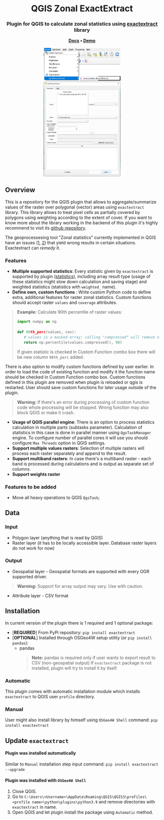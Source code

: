 <h1 align="center">
	QGIS Zonal ExactExtract
</h1>

<h3 align="center">
	Plugin for QGIS to calculate zonal statistics using <a href="https://github.com/isciences/exactextract/tree/master">exactextract</a> library
</h3>

<p align="center">
	<strong>
		<a href="placeholder">Docs</a>
		•
		<a href="placeholder">Demo</a>
	</strong>
</p>

<p align="center">
<img src="media/raster_menu.png" alt="Image of the qgis raster menu with zonal exactextract option" width=50%>
<img src="media/plugin_window.png" alt="Image of the plugin window in QGIS" width=50%>

</p>

## Overview
This is a repository for the QGIS plugin that allows to aggregate/summarize values of the raster over polygonal (vector) areas using ``exactextract`` library. This library allows to treat pixel cells as partially covered by polygons using weighting according to the extent of cover. If you want to know more about the library working in the backend of this plugin it's highly recommend to visit its <a href="https://github.com/isciences/exactextract/tree/master"> github repository</a>.

The geoprocessesing tool "Zonal statistics" currently implemented in QGIS have an issues (<a href="https://github.com/qgis/QGIS/issues/52223">1</a>, <a href="https://github.com/qgis/QGIS/issues/38273">2</a>) that yield wrong results in certain situations. Exactextract can *remedy* it.

### Features
- **Multiple supported statistics**: Every statistic given by ``exactextract`` is supported by plugin (<a href="https://github.com/isciences/exactextract?tab=readme-ov-file#supported-statistics">statistics</a>), including array result type (usage of these statistics might slow down calculation and saving stage) and weighted statistics (statistics with `weighted_` name).
- **Define own, custom functions** : Write custom Python code to define extra, additional features for raster zonal statistics. Custom functions should accept raster `values` and `coverage` attributes.
> **Example:**  Calculate 90th percentile of raster values:
> ```python
>import numpy as np
>
>def 90th_perc(values, cov):
>    # values is a masked array; calling "compressed" will remove nodata values
>    return np.percentile(values.compressed(), 90)
> ```
> If given statistic is checked in Custom Function combo box there will be new column `90th_perc` added.

There is also option to modify custom functions defined by user earlier. In order to load the code of existing function and modify it the function name should be checked in Custom Function combo box. Custom functions defined in this plugin are removed when plugin is reloaded or qgis is restarted. User should save custom functions for later usage outside of the plugin.

> **Warning:** If there's an error during processing of custom function code whole processing will be stopped. Wrong function may also block QGIS or make it crash.
- **Usage of QGIS parallel engine**: There is an option to process statistics calculation in multiple parts (subtasks parameter). Calculation of statistics in this case is done in parallel manner using ``QgsTaskManager`` engine. To configure number of parallel cores it will use you should configure `Max Threads` option in QGIS settings.
- **Support multiple values rasters**: Selection of multiple rasters will process each raster separately and append to the result.
- **Support multiband rasters**: In case there's a multiband raster - each band is processed during calculations and is output as separate set of columns.
- **Support weights raster**

### Features to be added
- Move all heavy operations to QGIS ``QgsTask``;

## Data
### Input
- Polygon layer (anything that is read by QGIS)
- Raster layer (it has to be locally accessible layer. Database raster layers do not work for now)

### Output
- Geospatial layer - Geospatial formats are supported with every OGR supported driver. 
> **Warning:** Support for array output may vary. Use with caution.
- Attribute layer - CSV format

## Installation

In current version of the plugin there is 1 required and 1 optional package:
- [**REQUIRED**] From PyPi repository: `pip install exactextract`
- [**OPTIONAL**] Installed through OSGeo4W setup utility (or `pip install pandas`):
  - pandas
	>**Note:** pandas is required only if user wants to export result to CSV (non-geospatial output)
If `exactextract` package is not installed, plugin will try to install it by itself.

### Automatic
This plugin comes with automatic installation module which installs `exactextract` to QGIS user `profile` directory.
### Manual
User might also install library by himself using `OSGeo4W Shell` command: `pip install exactextract`

## Update `exactextract`
#### Plugin was installed automatically
Similar to `Manual` installation step input command: `pip install exactextract --upgrade`
#### Plugin was installed with `OSGeo4W Shell`
1. Close QGIS.
2. Go to `C:\Users\<Username>\AppData\Roaming\QGIS\QGIS3\profiles\<profile name>\python\plugins\python3.9`
and remove directories with `exactextract` in name.
3. Open QGIS and let plugin install the package using `Automatic` method.